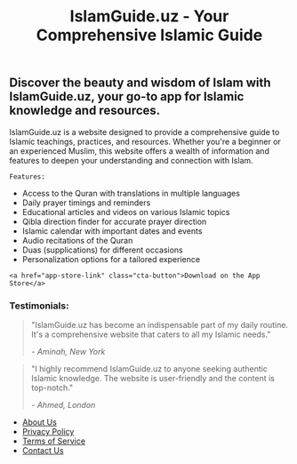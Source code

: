 <!DOCTYPE html>
<html>
<head>
  <title>IslamGuide.uz - Your Comprehensive Islamic Guide</title>
</head>
<body>
  <header>
    <h1>IslamGuide.uz - Your Comprehensive Islamic Guide</h1>
  </header>
  <section>
    <h2>Discover the beauty and wisdom of Islam with IslamGuide.uz, your go-to app for Islamic knowledge and resources.</h2>
    <p>IslamGuide.uz is a website designed to provide a comprehensive guide to Islamic teachings, practices, and resources. Whether you're a beginner or an experienced Muslim, this website offers a wealth of information and features to deepen your understanding and connection with Islam.</p>

    Features:
<ul>
  <li>Access to the Quran with translations in multiple languages</li>
  <li>Daily prayer timings and reminders</li>
  <li>Educational articles and videos on various Islamic topics</li>
  <li>Qibla direction finder for accurate prayer direction</li>
  <li>Islamic calendar with important dates and events</li>
  <li>Audio recitations of the Quran</li>
  <li>Duas (supplications) for different occasions</li>
  <li>Personalization options for a tailored experience</li>
</ul>


    <a href="app-store-link" class="cta-button">Download on the App Store</a>
  </section>
  <section>
    <h3>Testimonials:</h3>
    <blockquote>
      <p>"IslamGuide.uz has become an indispensable part of my daily routine. It's a comprehensive website that caters to all my Islamic needs."</p>
      <cite>- Aminah, New York</cite>
    </blockquote>
    <blockquote>
      <p>"I highly recommend IslamGuide.uz to anyone seeking authentic Islamic knowledge. The website is user-friendly and the content is top-notch."</p>
      <cite>- Ahmed, London</cite>
    </blockquote>
  </section>
  <footer>
    <nav>
      <ul>
        <li><a href="about-us">About Us</a></li>
        <li><a href="privacy-policy">Privacy Policy</a></li>
        <li><a href="terms-of-service">Terms of Service</a></li>
        <li><a href="contact-us">Contact Us</a></li>
      </ul>
    </nav>
  </footer>
</body>
</html>

